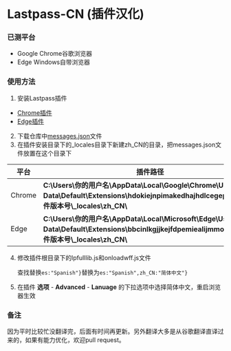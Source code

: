 # Lastpass-CN (插件汉化)

### 已测平台

- Google Chrome谷歌浏览器
- Edge Windows自带浏览器

### 使用方法

1. 安装Lastpass插件

- [Chrome插件](https://chrome.google.com/webstore/detail/lastpass-free-password-ma/hdokiejnpimakedhajhdlcegeplioahd?utm_source=chrome-ntp-icon) 
- [Edge插件](https://microsoftedge.microsoft.com/addons/detail/bbcinlkgjjkejfdpemiealijmmooekmp?hl=zh-CN)

2. 下载仓库中[messages.json](https://github.com/yaronzz/Lastpass-CN/blob/master/messages.json)文件  
3. 在插件安装目录下的_locales目录下新建zh_CN的目录，把messages.json文件放置在这个目录下

| 平台   | 插件路径                                                     |
| ------ | ------------------------------------------------------------ |
| Chrome | **C:\Users\你的用户名\AppData\Local\Google\Chrome\User Data\Default\Extensions\hdokiejnpimakedhajhdlcegeplioahd\插件版本号\\_locales\zh_CN\\** |
| Edge   | **C:\Users\你的用户名\AppData\Local\Microsoft\Edge\User Data\Default\Extensions\bbcinlkgjjkejfdpemiealijmmooekmp\插件版本号\\_locales\zh_CN\\** |

4. 修改插件根目录下的lpfulllib.js和onloadwff.js文件

   查找替换`es:"Spanish"}`替换为`es:"Spanish",zh_CN:"简体中文"}`

5. 在插件 **选项** - **Advanced** - **Lanuage** 的下拉选项中选择简体中文，重启浏览器生效

### 备注

因为平时比较忙没翻译完，后面有时间再更新。另外翻译大多是从谷歌翻译直译过来的，如果有能力优化，欢迎pull request。
